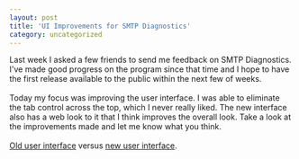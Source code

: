 ```yaml
---
layout: post
title: 'UI Improvements for SMTP Diagnostics'
category: uncategorized
---
```


Last week I asked a few friends to send me feedback on SMTP Diagnostics.  I've made good progress on the program since that time and I hope to have the first release available to the public within the next few of weeks.  <br /><br />Today my focus was improving the user interface.  I was able to eliminate the tab control across the top, which I never really liked.  The new interface also has a web look to it that I think improves the overall look.  Take a look at the improvements made and let me know what you think.<br /><br /><a href="http://www.thecave.com/images/blogimages/smtpdiagnosticsnapshot01.JPG">Old user interface</a> versus <a href="http://www.thecave.com/images/blogimages/smtpdiagnosticssnapshot02.gif">new user interface</a>.

